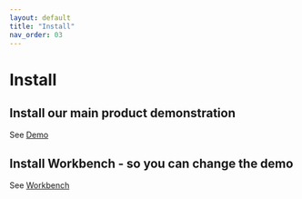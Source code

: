 ```yaml
---
layout: default
title: "Install"
nav_order: 03
---
```



# Install

## Install our main product demonstration  
  
See [Demo](https://genevaers.github.io/Demo/)  
  
## Install Workbench - so you can change the demo  
  
See [Workbench](https://genevaers.github.io/Workbench/)  

  
